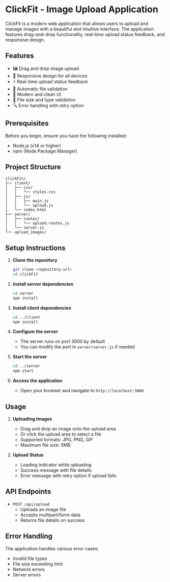 # ClickFit - Image Upload Application

ClickFit is a modern web application that allows users to upload and manage images with a beautiful and intuitive interface. The application features drag-and-drop functionality, real-time upload status feedback, and responsive design.

## Features

- 🖼️ Drag and drop image upload
- 📱 Responsive design for all devices
- ⚡ Real-time upload status feedback
- 🔄 Automatic file validation
- 🎨 Modern and clean UI
- 💾 File size and type validation
- 🔍 Error handling with retry option

## Prerequisites

Before you begin, ensure you have the following installed:
- Node.js (v14 or higher)
- npm (Node Package Manager)

## Project Structure

```
clickFit/
├── client/
│   ├── css/
│   │   └── styles.css
│   ├── js/
│   │   ├── main.js
│   │   └── upload.js
│   └── index.html
├── server/
│   ├── routes/
│   │   └── upload.routes.js
│   └── server.js
└── upload_images/
```

## Setup Instructions

1. **Clone the repository**
   ```bash
   git clone <repository-url>
   cd clickFit
   ```

2. **Install server dependencies**
   ```bash
   cd server
   npm install
   ```

3. **Install client dependencies**
   ```bash
   cd ../client
   npm install
   ```

4. **Configure the server**
   - The server runs on port 3000 by default
   - You can modify the port in `server/server.js` if needed

5. **Start the server**
   ```bash
   cd ../server
   npm start
   ```

6. **Access the application**
   - Open your browser and navigate to `http://localhost:3000`

## Usage

1. **Uploading Images**
   - Drag and drop an image onto the upload area
   - Or click the upload area to select a file
   - Supported formats: JPG, PNG, GIF
   - Maximum file size: 5MB

2. **Upload Status**
   - Loading indicator while uploading
   - Success message with file details
   - Error message with retry option if upload fails

## API Endpoints

- `POST /api/upload`
  - Uploads an image file
  - Accepts multipart/form-data
  - Returns file details on success

## Error Handling

The application handles various error cases:
- Invalid file types
- File size exceeding limit
- Network errors
- Server errors
